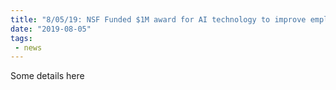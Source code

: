 ```yaml
---
title: "8/05/19: NSF Funded $1M award for AI technology to improve employment in autism"
date: "2019-08-05"
tags:
 - news
---
```

Some details here
